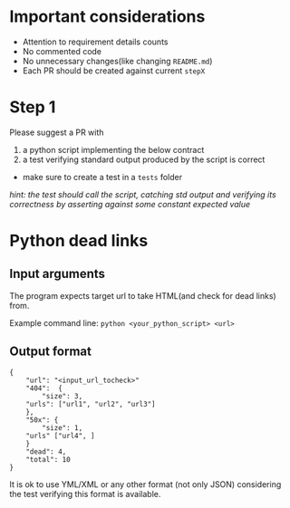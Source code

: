 # Important considerations
* Attention to requirement details counts
* No commented code
* No unnecessary changes(like changing `README.md`)
* Each PR should be created against current `stepX`

# Step 1
Please suggest a PR with
1. a python script implementing the below contract
2. a test verifying standard output produced by the script is correct
  * make sure to create a test in a `tests` folder

*hint: the test should call the script, catching std output and verifying its correctness by asserting against some constant expected value*

# Python dead links

## Input arguments
The program expects target url to take HTML(and check for dead links) from.

Example command line:
`python <your_python_script> <url>`

## Output format

```
{
    "url": "<input_url_tocheck>"
    "404":  {
        "size": 3,
	"urls": ["url1", "url2", "url3"]
    },
    "50x": {
        "size": 1,
	"urls" ["url4", ]
    }
    "dead": 4,
    "total": 10
}
```

It is ok to use YML/XML or any other format (not only JSON) considering the test verifying this format is available.
